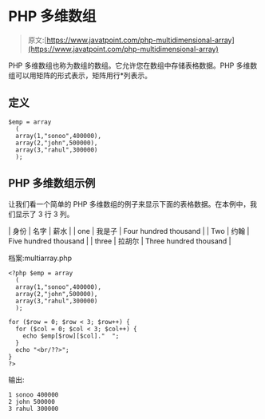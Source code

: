 # PHP 多维数组

> 原文:[https://www.javatpoint.com/php-multidimensional-array](https://www.javatpoint.com/php-multidimensional-array)

PHP 多维数组也称为数组的数组。它允许您在数组中存储表格数据。PHP 多维数组可以用矩阵的形式表示，矩阵用行*列表示。

## 定义

```
$emp = array
  (
  array(1,"sonoo",400000),
  array(2,"john",500000),
  array(3,"rahul",300000)
  );

```

## PHP 多维数组示例

让我们看一个简单的 PHP 多维数组的例子来显示下面的表格数据。在本例中，我们显示了 3 行 3 列。

| 身份 | 名字 | 薪水 |
| one | 我是子 | Four hundred thousand |
| Two | 约翰 | Five hundred thousand |
| three | 拉胡尔 | Three hundred thousand |

档案:multiarray.php

```
<?php $emp = array
  (
  array(1,"sonoo",400000),
  array(2,"john",500000),
  array(3,"rahul",300000)
  );

for ($row = 0; $row < 3; $row++) {
  for ($col = 0; $col < 3; $col++) {
    echo $emp[$row][$col]."  ";
  }
  echo "<br/??>";
}
?>  

```

输出:

```
1 sonoo 400000 
2 john 500000 
3 rahul 300000 

```